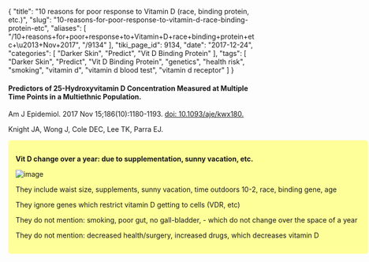 {
    "title": "10 reasons for poor response to Vitamin D (race, binding protein, etc.)",
    "slug": "10-reasons-for-poor-response-to-vitamin-d-race-binding-protein-etc",
    "aliases": [
        "/10+reasons+for+poor+response+to+Vitamin+D+race+binding+protein+etc+\u2013+Nov+2017",
        "/9134"
    ],
    "tiki_page_id": 9134,
    "date": "2017-12-24",
    "categories": [
        "Darker Skin",
        "Predict",
        "Vit D Binding Protein"
    ],
    "tags": [
        "Darker Skin",
        "Predict",
        "Vit D Binding Protein",
        "genetics",
        "health risk",
        "smoking",
        "vitamin d",
        "vitamin d blood test",
        "vitamin d receptor"
    ]
}


#### Predictors of 25-Hydroxyvitamin D Concentration Measured at Multiple Time Points in a Multiethnic Population.

Am J Epidemiol. 2017 Nov 15;186(10):1180-1193. [doi: 10.1093/aje/kwx180.](https://doi.org/10.1093/aje/kwx180.)

Knight JA, Wong J, Cole DEC, Lee TK, Parra EJ.

<div class="border" style="background-color:#FF9;padding:15px;margin:10px 0;border-radius:5px;width:700px">

 **Vit D change over a year: due to supplementation, sunny vacation, etc.** 

<img src="https://d378j1rmrlek7x.cloudfront.net/attachments/jpeg/vit-d-1-year.jpg" alt="image">

They include waist size, supplements, sunny vacation, time outdoors 10-2, race, binding gene, age

They ignore genes which restrict vitamin D getting to cells (VDR, etc)

They do not mention: smoking, poor gut, no gall-bladder,  - which do not change over the space of a year

They do not mention: decreased health/surgery, increased drugs,  which decreases vitamin D